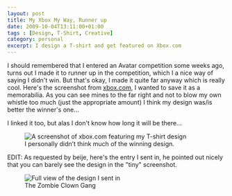 ```yaml
---
layout: post
title: My Xbox My Way, Runner up
date: 2009-10-04T13:11:00+01:00
tags : [Design, T-Shirt, Creative]
category: personal
excerpt: I design a T-shirt and get featured on Xbox.com
---
```

I should remembered that I entered an Avatar competition some weeks ago, turns out I made it to runner up in the competition, which I a nice way of saying I didn't win. But that's okay, I made it quite far anyway which is really cool. Here's the screenshot from [xbox.com][xbox], I wanted to save it as a memorabilia. As you can see mines to the far right and not to blow my own whistle too much (just the appropriate amount) I think my design was/is better the winner's one...

I linked it too, but alas I don't know how long it will be there...

<div>
<figure>
	<img src="../../../../assets/posts/2009/october/my-xbox-my-way-runner-up/Untitled-2.jpg" alt="A screenshot of xbox.com featuring my T-shirt design">
	<figcaption>I personally didn’t think much of the winning design.</figcaption>
</figure>
</div>

EDIT: As requested by beije, here's the entry I sent in, he pointed out nicely that you can barely see the design in the "tiny" screenshot.

<div>
<figure>
	<img src="../../../../assets/posts/2009/october/my-xbox-my-way-runner-up/zombie-clown-gang-by-carlos.jpg" alt="Full view of the design I sent in">
	<figcaption>The Zombie Clown Gang</figcaption>
</figure>
</div>

[xbox]: http://www.xbox.com/en-gb/live/myxboxmyway/